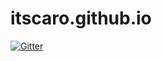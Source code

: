 # itscaro.github.io

[![Gitter](https://badges.gitter.im/Join%20Chat.svg)](https://gitter.im/itscaro/itscaro.github.io?utm_source=badge&utm_medium=badge&utm_campaign=pr-badge&utm_content=badge)